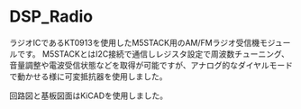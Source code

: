 # DSP_Radio
ラジオICであるKT0913を使用したM5STACK用のAM/FMラジオ受信機モジュールです。
M5STACKとはI2C接続で通信しレジスタ設定で周波数チューニング、音量調整や電波受信状態などを取得が可能ですが、アナログ的なダイヤルモードで動かせる様に可変抵抗器を使用しました。

回路図と基板図面はKiCADを使用しました。
